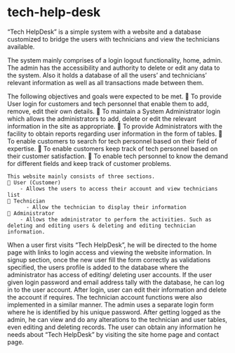 # tech-help-desk
“Tech HelpDesk” is a simple system with a website and a database customized to bridge the users with technicians and view the technicians available.

The system mainly comprises of a login logout functionality, home, admin. The admin has the accessibility and authority to delete or edit any data to the system. Also it holds a database of all the users’ and technicians’ relevant information as well as all transactions made between them.

The following objectives and goals were expected to be met.
     To provide User login for customers and tech personnel that enable them to add, remove, edit their own details.
     To maintain a System Administrator login which allows the administrators to add, delete or edit the relevant information in the site       as appropriate.
     To provide Administrators with the facility to obtain reports regarding user information in the form of tables.
     To enable customers to search for tech personnel based on their field of expertise.
     To enable customers keep track of tech personnel based on their customer satisfaction.
     To enable tech personnel to know the demand for different fields and keep track of customer problems. 
    
    This website mainly consists of three sections.
     User (Customer)
        - Allows the users to access their account and view technicians list
     Technician
	      - Allow the technician to display their information
     Administrator
        - Allows the administrator to perform the activities. Such as deleting and editing users & deleting and editing technician                   information.

When a user first visits “Tech HelpDesk”, he will be directed to the home page with links to login access and viewing the website information. In signup section, once the new user fill the form correctly as validations specified, the users profile is added to the database where the administrator has access of editing/ deleting user accounts. If the user given login password and email address tally with the database, he can log in to the user account. After login, user can edit their information and delete the account if requires. The technician account functions were also implemented in a similar manner.
The admin uses a separate login form where he is identified by his unique password. After getting logged as the admin, he can view and do any alterations to the technician and user tables, even editing and deleting records.
The user can obtain any information he needs about “Tech HelpDesk” by visiting the site home page and contact page.
